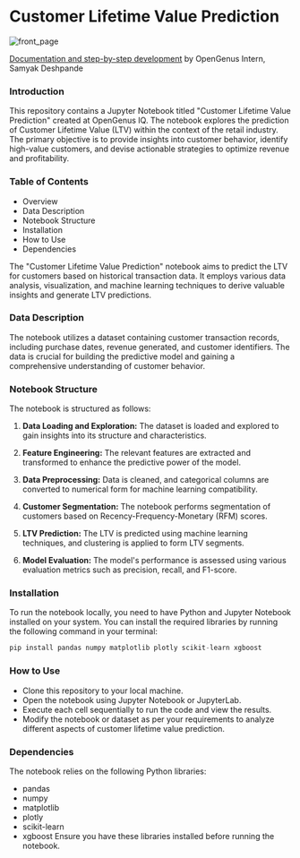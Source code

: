 # Customer Lifetime Value Prediction
![front_page](https://github.com/deshpanda/Customer-Lifetime-Value/assets/96617520/6e128f19-6c90-4a43-8e8d-08d3783379ff)

[Documentation and step-by-step development](https://iq.opengenus.org/predicting-customer-lifetime-value-in-retail/) by OpenGenus Intern, Samyak Deshpande

### Introduction

This repository contains a Jupyter Notebook titled "Customer Lifetime Value Prediction" created at OpenGenus IQ. The notebook explores the prediction of Customer Lifetime Value (LTV) within the context of the retail industry. The primary objective is to provide insights into customer behavior, identify high-value customers, and devise actionable strategies to optimize revenue and profitability.

### Table of Contents

* Overview
* Data Description
* Notebook Structure
* Installation
* How to Use
* Dependencies

The "Customer Lifetime Value Prediction" notebook aims to predict the LTV for customers based on historical transaction data. It employs various data analysis, visualization, and machine learning techniques to derive valuable insights and generate LTV predictions.

### Data Description

The notebook utilizes a dataset containing customer transaction records, including purchase dates, revenue generated, and customer identifiers. The data is crucial for building the predictive model and gaining a comprehensive understanding of customer behavior.

### Notebook Structure

The notebook is structured as follows:

1. **Data Loading and Exploration:** The dataset is loaded and explored to gain insights into its structure and characteristics.

2. **Feature Engineering:** The relevant features are extracted and transformed to enhance the predictive power of the model.

3. **Data Preprocessing:** Data is cleaned, and categorical columns are converted to numerical form for machine learning compatibility.

4. **Customer Segmentation:** The notebook performs segmentation of customers based on Recency-Frequency-Monetary (RFM) scores.

5. **LTV Prediction:** The LTV is predicted using machine learning techniques, and clustering is applied to form LTV segments.

6. **Model Evaluation:** The model's performance is assessed using various evaluation metrics such as precision, recall, and F1-score.

### Installation

To run the notebook locally, you need to have Python and Jupyter Notebook installed on your system. You can install the required libraries by running the following command in your terminal:

```python
pip install pandas numpy matplotlib plotly scikit-learn xgboost
```

### How to Use

* Clone this repository to your local machine.
* Open the notebook using Jupyter Notebook or JupyterLab.
* Execute each cell sequentially to run the code and view the results.
* Modify the notebook or dataset as per your requirements to analyze different aspects of customer lifetime value prediction.

### Dependencies

The notebook relies on the following Python libraries:

* pandas
* numpy
* matplotlib
* plotly
* scikit-learn
* xgboost
Ensure you have these libraries installed before running the notebook.
